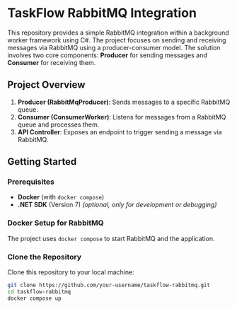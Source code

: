 # TaskFlow RabbitMQ Integration

This repository provides a simple RabbitMQ integration within a background worker framework using C#. The project focuses on sending and receiving messages via RabbitMQ using a producer-consumer model. The solution involves two core components: **Producer** for sending messages and **Consumer** for receiving them.

## Project Overview

1. **Producer (RabbitMqProducer)**: Sends messages to a specific RabbitMQ queue.
2. **Consumer (ConsumerWorker)**: Listens for messages from a RabbitMQ queue and processes them.
3. **API Controller**: Exposes an endpoint to trigger sending a message via RabbitMQ.

## Getting Started

### Prerequisites

- **Docker** (with `docker compose`)
- **.NET SDK** (Version 7) *(optional, only for development or debugging)*

### Docker Setup for RabbitMQ

The project uses `docker compose` to start RabbitMQ and the application.

### Clone the Repository

Clone this repository to your local machine:

```bash
git clone https://github.com/your-username/taskflow-rabbitmq.git
cd taskflow-rabbitmq
docker compose up
